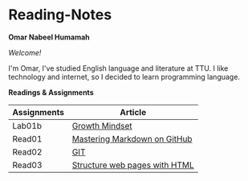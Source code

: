 # Reading-Notes
**Omar Nabeel Humamah** 

  *Welcome!*

I'm Omar, I've studied English language and literature at TTU. I like technology and internet, so I decided to learn programming language.

**Readings & Assignments**

| Assignments      | Article |
| ----------- | ----------- |
| Lab01b      | [ Growth Mindset](https://omarhumamah.github.io/reading-note/Growth)       |
| Read01   | [Mastering Markdown on GitHub](https://omarhumamah.github.io/reading-note/Reflection%20and%20Discussion)        |
| Read02  |[GIT](https://omarhumamah.github.io/reading-note/RevisionsandtheCloud) |
| Read03  | [Structure web pages with HTML](https://omarhumamah.github.io/reading-note/read03)  |
